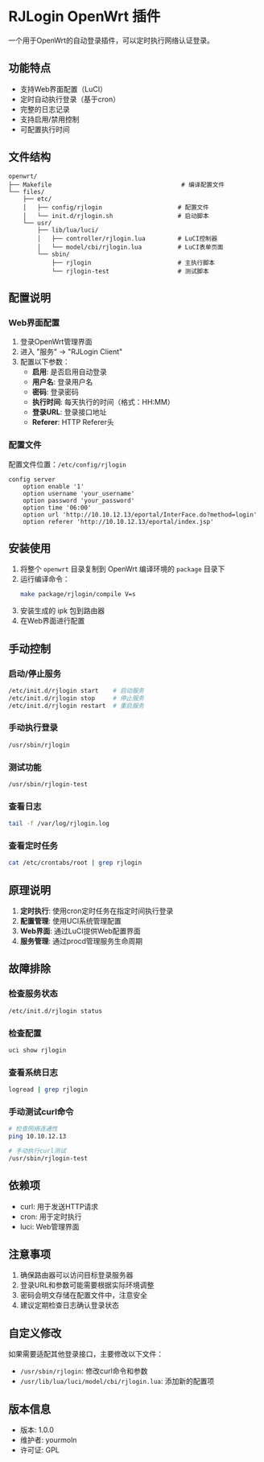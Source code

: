 # RJLogin OpenWrt 插件

一个用于OpenWrt的自动登录插件，可以定时执行网络认证登录。

## 功能特点

- 支持Web界面配置（LuCI）
- 定时自动执行登录（基于cron）
- 完整的日志记录
- 支持启用/禁用控制
- 可配置执行时间

## 文件结构

```
openwrt/
├── Makefile                                    # 编译配置文件
└── files/
    ├── etc/
    │   ├── config/rjlogin                     # 配置文件
    │   └── init.d/rjlogin.sh                  # 启动脚本
    └── usr/
        ├── lib/lua/luci/
        │   ├── controller/rjlogin.lua         # LuCI控制器
        │   └── model/cbi/rjlogin.lua          # LuCI表单页面
        └── sbin/
            ├── rjlogin                        # 主执行脚本
            └── rjlogin-test                   # 测试脚本
```

## 配置说明

### Web界面配置
1. 登录OpenWrt管理界面
2. 进入 "服务" -> "RJLogin Client"
3. 配置以下参数：
   - **启用**: 是否启用自动登录
   - **用户名**: 登录用户名
   - **密码**: 登录密码
   - **执行时间**: 每天执行的时间（格式：HH:MM）
   - **登录URL**: 登录接口地址
   - **Referer**: HTTP Referer头

### 配置文件
配置文件位置：`/etc/config/rjlogin`

```
config server
    option enable '1'
    option username 'your_username'
    option password 'your_password'
    option time '06:00'
    option url 'http://10.10.12.13/eportal/InterFace.do?method=login'
    option referer 'http://10.10.12.13/eportal/index.jsp'
```

## 安装使用

1. 将整个 `openwrt` 目录复制到 OpenWrt 编译环境的 `package` 目录下
2. 运行编译命令：
   ```bash
   make package/rjlogin/compile V=s
   ```
3. 安装生成的 ipk 包到路由器
4. 在Web界面进行配置

## 手动控制

### 启动/停止服务
```bash
/etc/init.d/rjlogin start    # 启动服务
/etc/init.d/rjlogin stop     # 停止服务
/etc/init.d/rjlogin restart  # 重启服务
```

### 手动执行登录
```bash
/usr/sbin/rjlogin
```

### 测试功能
```bash
/usr/sbin/rjlogin-test
```

### 查看日志
```bash
tail -f /var/log/rjlogin.log
```

### 查看定时任务
```bash
cat /etc/crontabs/root | grep rjlogin
```

## 原理说明

1. **定时执行**: 使用cron定时任务在指定时间执行登录
2. **配置管理**: 使用UCI系统管理配置
3. **Web界面**: 通过LuCI提供Web配置界面
4. **服务管理**: 通过procd管理服务生命周期

## 故障排除

### 检查服务状态
```bash
/etc/init.d/rjlogin status
```

### 检查配置
```bash
uci show rjlogin
```

### 查看系统日志
```bash
logread | grep rjlogin
```

### 手动测试curl命令
```bash
# 检查网络连通性
ping 10.10.12.13

# 手动执行curl测试
/usr/sbin/rjlogin-test
```

## 依赖项

- curl: 用于发送HTTP请求
- cron: 用于定时执行
- luci: Web管理界面

## 注意事项

1. 确保路由器可以访问目标登录服务器
2. 登录URL和参数可能需要根据实际环境调整
3. 密码会明文存储在配置文件中，注意安全
4. 建议定期检查日志确认登录状态

## 自定义修改

如果需要适配其他登录接口，主要修改以下文件：
- `/usr/sbin/rjlogin`: 修改curl命令和参数
- `/usr/lib/lua/luci/model/cbi/rjlogin.lua`: 添加新的配置项

## 版本信息

- 版本: 1.0.0
- 维护者: yourmoln
- 许可证: GPL
